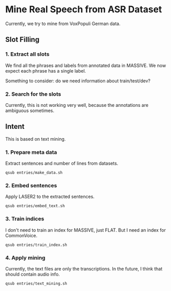 # Mine Real Speech from ASR Dataset

Currently, we try to mine from VoxPopuli German data.

## Slot Filling
### 1. Extract all slots

We find all the phrases and labels from annotated data in MASSIVE.
We now expect each phrase has a single label.

Something to consider: do we need information about train/test/dev?

### 2. Search for the slots

Currently, this is not working very well, because the annotations are ambiguous sometimes.

## Intent
This is based on text mining.

### 1. Prepare meta data
Extract sentences and number of lines from datasets.

```
qsub entries/make_data.sh
```

### 2. Embed sentences

Apply LASER2 to the extracted sentences.
```
qsub entries/embed_text.sh
```

### 3. Train indices

I don't need to train an index for MASSIVE, just FLAT.
But I need an index for CommonVoice.
```
qsub entries/train_index.sh
```

### 4. Apply mining

Currently, the text files are only the transcriptions.
In the future, I think that should contain audio info.
```
qsub entries/text_mining.sh
```
